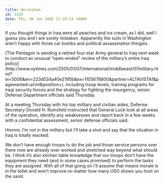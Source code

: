 ```yaml
---
title: Horseshoe.
id: 2329
date: Thu, 06 Jan 2005 21:29:53 +0000
---
```


If you thought things in Iraq were all peaches and ice cream, as I did, well I guess you and I are sorely mistaken. Apparently the suits in Washington aren’t happy with those car bombs and political assassination thingies.



<div class="quote">[The Pentagon is sending a retired four-star Army general to Iraq next week to conduct an unusual “open-ended” review of the military’s entire Iraq policy](http://www.nytimes.com/2005/01/07/international/middleeast/07military.html?ei=5006&en=223d534a40e2195b&ex=1105678800&partner=ALTAVISTA1&pagewanted=print&position=), including troop levels, training programs for Iraqi security forces and the strategy for fighting the insurgency, senior Defense Department officials said Thursday.  

At a meeting Thursday with his top military and civilian aides, Defense Secretary Donald H. Rumsfeld instructed that General Luck look at all areas of the operation, identify any weaknesses and report back in a few weeks with a confidential assessment, senior defense officials said.</div>Hmmm, I’m not in the military but I’ll take a shot and say that the situation in Iraq is totally wacked.  

We don’t have enough troops to do the job and those service persons over there now are already over worked and stretched way beyond what should be. I think it’s also kitchen table knowledge that our troops don’t have the equipment they need (and in some cases promised) to perform the tasks they are assigned. With all of that going on I’ll assume that means morale is in the toilet and won’t improve no matter how many <span class="caps">USO</span> shows you host on the sand.





